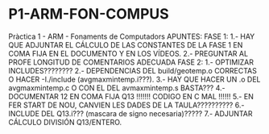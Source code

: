 # P1-ARM-FON-COMPUS
Pràctica 1 - ARM - Fonaments de Computadors
APUNTES:
FASE 1:
    1.- HAY QUE ADJUNTAR EL CÁLCULO DE LAS CONSTANTES DE LA FASE 1 EN COMA FIJA EN EL DOCUMENTO Y EN LOS VÍDEOS.
    2.- PREGUNTAR AL PROFE LONGITUD DE COMENTARIOS ADECUADA
FASE 2:
    1.- OPTIMIZAR INCLUDES????????
    2.- DEPENDENCIAS DEL build/geotemp.o CORRECTAS O HACER -I./include (avgmaxmintemp.i???).
    3.- HAY QUE HACER UN .o DEL avgmaxmintemp.c O CON EL DEL avmaxmintemp.s BASTA???
    4.- DOCUMENTAR 12 EN COMA FIJA Q13 !!!!!!! CODIGO EN C MAL !!!!!!
    5.- EN FER START DE NOU, CANVIEN LES DADES DE LA TAULA??????????
    6.- INCLUDE DEL Q13.i??? (mascara de signo necesaria)?????
    7.- ADJUNTAR CÁLCULO DIVISIÓN Q13/ENTERO.
